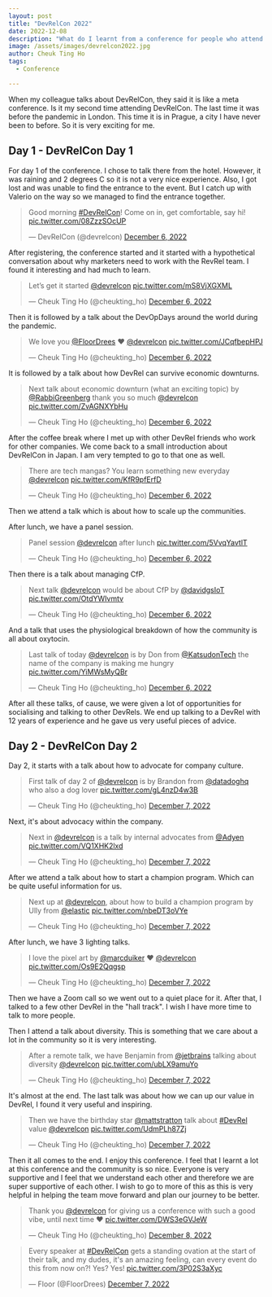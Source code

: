 ```yaml
---
layout: post
title: "DevRelCon 2022"
date: 2022-12-08
description: "What do I learnt from a conference for people who attend conference for a living?"
image: /assets/images/devrelcon2022.jpg
author: Cheuk Ting Ho
tags:
  - Conference

---
```


When my colleague talks about DevRelCon, they said it is like a meta conference. Is it my second time attending DevRelCon. The last time it was before the pandemic in London. This time it is in Prague, a city I have never been to before. So it is very exciting for me.


## Day 1 - DevRelCon Day 1

For day 1 of the conference. I chose to talk there from the hotel. However, it was raining and 2 degrees C so it is not a very nice experience. Also, I got lost and was unable to find the entrance to the event. But I catch up with Valerio on the way so we managed to find the entrance together.

<blockquote class="twitter-tweet"><p lang="en" dir="ltr">Good morning <a href="https://twitter.com/hashtag/DevRelCon?src=hash&amp;ref_src=twsrc%5Etfw">#DevRelCon</a>! Come on in, get comfortable, say hi! <a href="https://t.co/08ZzzSOcUP">pic.twitter.com/08ZzzSOcUP</a></p>&mdash; DevRelCon (@devrelcon) <a href="https://twitter.com/devrelcon/status/1600025406094028800?ref_src=twsrc%5Etfw">December 6, 2022</a></blockquote> <script async src="https://platform.twitter.com/widgets.js" charset="utf-8"></script>

After registering, the conference started and it started with a hypothetical conversation about why marketers need to work with the RevRel team. I found it interesting and had much to learn.

<blockquote class="twitter-tweet"><p lang="en" dir="ltr">Let’s get it started <a href="https://twitter.com/devrelcon?ref_src=twsrc%5Etfw">@devrelcon</a> <a href="https://t.co/mS8VjXGXML">pic.twitter.com/mS8VjXGXML</a></p>&mdash; Cheuk Ting Ho (@cheukting_ho) <a href="https://twitter.com/cheukting_ho/status/1600044376901697537?ref_src=twsrc%5Etfw">December 6, 2022</a></blockquote> <script async src="https://platform.twitter.com/widgets.js" charset="utf-8"></script>

Then it is followed by a talk about the DevOpDays around the world during the pandemic.

<blockquote class="twitter-tweet"><p lang="en" dir="ltr">We love you <a href="https://twitter.com/FloorDrees?ref_src=twsrc%5Etfw">@FloorDrees</a> ❤️ <a href="https://twitter.com/devrelcon?ref_src=twsrc%5Etfw">@devrelcon</a> <a href="https://t.co/JCqfbepHPJ">pic.twitter.com/JCqfbepHPJ</a></p>&mdash; Cheuk Ting Ho (@cheukting_ho) <a href="https://twitter.com/cheukting_ho/status/1600049244093571072?ref_src=twsrc%5Etfw">December 6, 2022</a></blockquote> <script async src="https://platform.twitter.com/widgets.js" charset="utf-8"></script>

It is followed by a talk about how DevRel can survive economic downturns.

<blockquote class="twitter-tweet"><p lang="en" dir="ltr">Next talk about economic downturn (what an exciting topic) by <a href="https://twitter.com/RabbiGreenberg?ref_src=twsrc%5Etfw">@RabbiGreenberg</a> thank you so much <a href="https://twitter.com/devrelcon?ref_src=twsrc%5Etfw">@devrelcon</a> <a href="https://t.co/ZvAGNXYbHu">pic.twitter.com/ZvAGNXYbHu</a></p>&mdash; Cheuk Ting Ho (@cheukting_ho) <a href="https://twitter.com/cheukting_ho/status/1600057444620677120?ref_src=twsrc%5Etfw">December 6, 2022</a></blockquote> <script async src="https://platform.twitter.com/widgets.js" charset="utf-8"></script>

After the coffee break where I met up with other DevRel friends who work for other companies. We come back to a small introduction about DevRelCon in Japan. I am very tempted to go to that one as well.

<blockquote class="twitter-tweet"><p lang="en" dir="ltr">There are tech mangas? You learn something new everyday <a href="https://twitter.com/devrelcon?ref_src=twsrc%5Etfw">@devrelcon</a> <a href="https://t.co/KfR9pfErfD">pic.twitter.com/KfR9pfErfD</a></p>&mdash; Cheuk Ting Ho (@cheukting_ho) <a href="https://twitter.com/cheukting_ho/status/1600075882617511936?ref_src=twsrc%5Etfw">December 6, 2022</a></blockquote> <script async src="https://platform.twitter.com/widgets.js" charset="utf-8"></script>

Then we attend a talk which is about how to scale up the communities.

After lunch, we have a panel session.

<blockquote class="twitter-tweet"><p lang="en" dir="ltr">Panel session <a href="https://twitter.com/devrelcon?ref_src=twsrc%5Etfw">@devrelcon</a> after lunch <a href="https://t.co/5VvqYavtlT">pic.twitter.com/5VvqYavtlT</a></p>&mdash; Cheuk Ting Ho (@cheukting_ho) <a href="https://twitter.com/cheukting_ho/status/1600115829852368898?ref_src=twsrc%5Etfw">December 6, 2022</a></blockquote> <script async src="https://platform.twitter.com/widgets.js" charset="utf-8"></script>

Then there is a talk about managing CfP.

<blockquote class="twitter-tweet"><p lang="en" dir="ltr">Next talk <a href="https://twitter.com/devrelcon?ref_src=twsrc%5Etfw">@devrelcon</a> would be about CfP by <a href="https://twitter.com/davidgsIoT?ref_src=twsrc%5Etfw">@davidgsIoT</a> <a href="https://t.co/OtdYWIvmtv">pic.twitter.com/OtdYWIvmtv</a></p>&mdash; Cheuk Ting Ho (@cheukting_ho) <a href="https://twitter.com/cheukting_ho/status/1600131812155457536?ref_src=twsrc%5Etfw">December 6, 2022</a></blockquote> <script async src="https://platform.twitter.com/widgets.js" charset="utf-8"></script>

And a talk that uses the physiological breakdown of how the community is all about oxytocin.

<blockquote class="twitter-tweet"><p lang="en" dir="ltr">Last talk of today <a href="https://twitter.com/devrelcon?ref_src=twsrc%5Etfw">@devrelcon</a> is by Don from <a href="https://twitter.com/KatsudonTech?ref_src=twsrc%5Etfw">@KatsudonTech</a> the name of the company is making me hungry <a href="https://t.co/YiMWsMyQBr">pic.twitter.com/YiMWsMyQBr</a></p>&mdash; Cheuk Ting Ho (@cheukting_ho) <a href="https://twitter.com/cheukting_ho/status/1600156842885189632?ref_src=twsrc%5Etfw">December 6, 2022</a></blockquote> <script async src="https://platform.twitter.com/widgets.js" charset="utf-8"></script>

After all these talks, of cause, we were given a lot of opportunities for socialising and talking to other DevRels. We end up talking to a DevRel with 12 years of experience and he gave us very useful pieces of advice.


## Day 2 - DevRelCon Day 2


Day 2, it starts with a talk about how to advocate for company culture.

<blockquote class="twitter-tweet"><p lang="en" dir="ltr">First talk of day 2 of <a href="https://twitter.com/devrelcon?ref_src=twsrc%5Etfw">@devrelcon</a> is by Brandon from <a href="https://twitter.com/datadoghq?ref_src=twsrc%5Etfw">@datadoghq</a> who also a dog lover <a href="https://t.co/gL4nzD4w3B">pic.twitter.com/gL4nzD4w3B</a></p>&mdash; Cheuk Ting Ho (@cheukting_ho) <a href="https://twitter.com/cheukting_ho/status/1600415465330774021?ref_src=twsrc%5Etfw">December 7, 2022</a></blockquote> <script async src="https://platform.twitter.com/widgets.js" charset="utf-8"></script>

Next, it's about advocacy within the company.

<blockquote class="twitter-tweet"><p lang="en" dir="ltr">Next in <a href="https://twitter.com/devrelcon?ref_src=twsrc%5Etfw">@devrelcon</a> is a talk by internal advocates from <a href="https://twitter.com/Adyen?ref_src=twsrc%5Etfw">@Adyen</a> <a href="https://t.co/VQ1XHK2lxd">pic.twitter.com/VQ1XHK2lxd</a></p>&mdash; Cheuk Ting Ho (@cheukting_ho) <a href="https://twitter.com/cheukting_ho/status/1600423599457808384?ref_src=twsrc%5Etfw">December 7, 2022</a></blockquote> <script async src="https://platform.twitter.com/widgets.js" charset="utf-8"></script>

After we attend a talk about how to start a champion program. Which can be quite useful information for us.

<blockquote class="twitter-tweet"><p lang="en" dir="ltr">Next up at <a href="https://twitter.com/devrelcon?ref_src=twsrc%5Etfw">@devrelcon</a>, about how to build a champion program by Ully from <a href="https://twitter.com/elastic?ref_src=twsrc%5Etfw">@elastic</a> <a href="https://t.co/nbeDT3oVYe">pic.twitter.com/nbeDT3oVYe</a></p>&mdash; Cheuk Ting Ho (@cheukting_ho) <a href="https://twitter.com/cheukting_ho/status/1600447307152908288?ref_src=twsrc%5Etfw">December 7, 2022</a></blockquote> <script async src="https://platform.twitter.com/widgets.js" charset="utf-8"></script>

After lunch, we have 3 lighting talks.

<blockquote class="twitter-tweet"><p lang="en" dir="ltr">I love the pixel art by <a href="https://twitter.com/marcduiker?ref_src=twsrc%5Etfw">@marcduiker</a> ❤️ <a href="https://twitter.com/devrelcon?ref_src=twsrc%5Etfw">@devrelcon</a> <a href="https://t.co/Os9E2Qqgsp">pic.twitter.com/Os9E2Qqgsp</a></p>&mdash; Cheuk Ting Ho (@cheukting_ho) <a href="https://twitter.com/cheukting_ho/status/1600483031688568835?ref_src=twsrc%5Etfw">December 7, 2022</a></blockquote> <script async src="https://platform.twitter.com/widgets.js" charset="utf-8"></script>

Then we have a Zoom call so we went out to a quiet place for it. After that, I talked to a few other DevRel in the "hall track". I wish I have more time to talk to more people.

Then I attend a talk about diversity. This is something that we care about a lot in the community so it is very interesting.

<blockquote class="twitter-tweet"><p lang="en" dir="ltr">After a remote talk, we have Benjamin from <a href="https://twitter.com/jetbrains?ref_src=twsrc%5Etfw">@jetbrains</a> talking about diversity <a href="https://twitter.com/devrelcon?ref_src=twsrc%5Etfw">@devrelcon</a> <a href="https://t.co/ubLX9amuYo">pic.twitter.com/ubLX9amuYo</a></p>&mdash; Cheuk Ting Ho (@cheukting_ho) <a href="https://twitter.com/cheukting_ho/status/1600515039827460101?ref_src=twsrc%5Etfw">December 7, 2022</a></blockquote> <script async src="https://platform.twitter.com/widgets.js" charset="utf-8"></script>

It's almost at the end. The last talk was about how we can up our value in DevRel, I found it very useful and inspiring.

<blockquote class="twitter-tweet"><p lang="en" dir="ltr">Then we have the birthday star <a href="https://twitter.com/mattstratton?ref_src=twsrc%5Etfw">@mattstratton</a> talk about <a href="https://twitter.com/hashtag/DevRel?src=hash&amp;ref_src=twsrc%5Etfw">#DevRel</a> value <a href="https://twitter.com/devrelcon?ref_src=twsrc%5Etfw">@devrelcon</a> <a href="https://t.co/UdmPLh87Zj">pic.twitter.com/UdmPLh87Zj</a></p>&mdash; Cheuk Ting Ho (@cheukting_ho) <a href="https://twitter.com/cheukting_ho/status/1600522652736802817?ref_src=twsrc%5Etfw">December 7, 2022</a></blockquote> <script async src="https://platform.twitter.com/widgets.js" charset="utf-8"></script>

Then it all comes to the end. I enjoy this conference. I feel that I learnt a lot at this conference and the community is so nice. Everyone is very supportive and I feel that we understand each other and therefore we are super supportive of each other. I wish to go to more of this as this is very helpful in helping the team move forward and plan our journey to be better.

<blockquote class="twitter-tweet"><p lang="en" dir="ltr">Thank you <a href="https://twitter.com/devrelcon?ref_src=twsrc%5Etfw">@devrelcon</a> for giving us a conference with such a good vibe, until next time ❤️ <a href="https://t.co/DWS3eGVJeW">pic.twitter.com/DWS3eGVJeW</a></p>&mdash; Cheuk Ting Ho (@cheukting_ho) <a href="https://twitter.com/cheukting_ho/status/1600750764833394688?ref_src=twsrc%5Etfw">December 8, 2022</a></blockquote> <script async src="https://platform.twitter.com/widgets.js" charset="utf-8"></script>

<blockquote class="twitter-tweet"><p lang="en" dir="ltr">Every speaker at <a href="https://twitter.com/hashtag/DevRelCon?src=hash&amp;ref_src=twsrc%5Etfw">#DevRelCon</a> gets a standing ovation at the start of their talk, and my dudes, it&#39;s an amazing feeling, can every event do this from now on?! Yes? Yes! <a href="https://t.co/3P02S3aXyc">pic.twitter.com/3P02S3aXyc</a></p>&mdash; Floor (@FloorDrees) <a href="https://twitter.com/FloorDrees/status/1600430490049081345?ref_src=twsrc%5Etfw">December 7, 2022</a></blockquote> <script async src="https://platform.twitter.com/widgets.js" charset="utf-8"></script>
